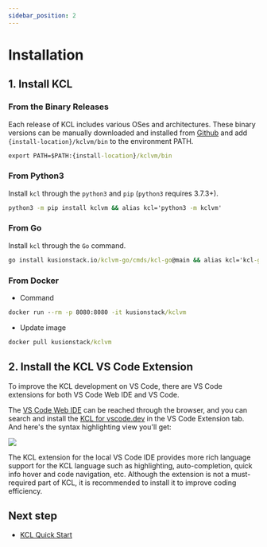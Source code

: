 ```yaml
---
sidebar_position: 2
---
```


# Installation

## 1. Install KCL

### From the Binary Releases

Each release of KCL includes various OSes and architectures. These binary versions can be manually downloaded and installed from [Github](https://github.com/KusionStack/KCLVM/releases/) and add `{install-location}/kclvm/bin` to the environment PATH.

```cmd
export PATH=$PATH:{install-location}/kclvm/bin
```

### From Python3

Install `kcl` through the `python3` and `pip` (`python3` requires 3.7.3+).

```cmd
python3 -m pip install kclvm && alias kcl='python3 -m kclvm'
```

### From Go

Install `kcl` through the `Go` command.

```cmd
go install kusionstack.io/kclvm-go/cmds/kcl-go@main && alias kcl='kcl-go kcl'
```

### From Docker

+ Command

```cmd
docker run --rm -p 8080:8080 -it kusionstack/kclvm
```

+ Update image

```cmd
docker pull kusionstack/kclvm
```

## 2. Install the KCL VS Code Extension

To improve the KCL development on VS Code, there are VS Code
 extensions for both VS Code Web IDE and VS Code.

The [VS Code Web IDE](https://vscode.dev) can be reached through the browser, and you can search and install the [KCL for vscode.dev](https://marketplace.visualstudio.com/items?itemName=kcl.kcl-vscode-web-extension) in the VS Code Extension tab. And here's the syntax highlighting view you'll get:

![](/img/docs/user_docs/getting-started/install/ide-vscode.png)

The KCL extension for the local VS Code IDE provides more rich language support for the KCL language such as highlighting, auto-completion, quick info hover and code navigation, etc. Although the extension is not a must-required part of KCL, it is recommended to install it to improve coding efficiency.

## Next step

+ [KCL Quick Start](/docs/user_docs/getting-started/kcl-quick-start)
